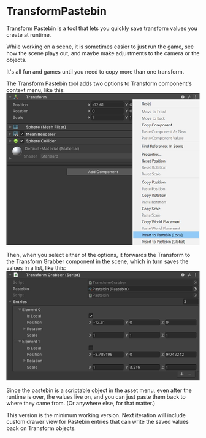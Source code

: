 # TransformPastebin
Transform Pastebin is a tool that lets you quickly save transform values you create at runtime.

While working on a scene, it is sometimes easier to just run the game, see how the scene plays out, and maybe make adjustments to the camera or the objects.

It's all fun and games until you need to copy more than one transform.

The Transform Pastebin tool adds two options to Transform component's context menu, like this:
![](Screenshots/transform_menu.jpg)

Then, when you select either of the options, it forwards the Transform to the Transform Grabber component in the scene, which in turn saves the values in a list, like this:
![](Screenshots/pastebin_demo_view.jpg)

Since the pastebin is a scriptable object in the asset menu, even after the runtime is over, the values live on, and you can just paste them back to where they came from. (Or anywhere else, for that matter.)

This version is the minimum working version. Next iteration will include custom drawer view for Pastebin entries that can write the saved values back on Transform objects.